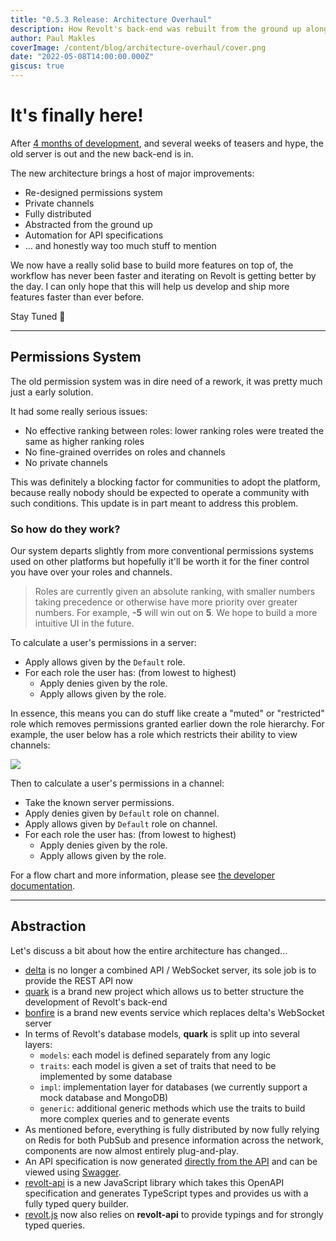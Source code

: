 ```yaml
---
title: "0.5.3 Release: Architecture Overhaul"
description: How Revolt's back-end was rebuilt from the ground up along with a brand new permissions system.
author: Paul Makles
coverImage: /content/blog/architecture-overhaul/cover.png
date: "2022-05-08T14:00:00.000Z"
giscus: true
---
```


# It's finally here!

After [4 months of development](https://github.com/revoltchat/delta/commit/0fdb7491996e11e6e4aae189d6fc3a1f2d2a25c3), and several weeks of teasers and hype, the old server is out and the new back-end is in.

The new architecture brings a host of major improvements:

-   Re-designed permissions system
-   Private channels
-   Fully distributed
-   Abstracted from the ground up
-   Automation for API specifications
-   ... and honestly way too much stuff to mention

We now have a really solid base to build more features on top of, the workflow has never been faster and iterating on Revolt is getting better by the day. I can only hope that this will help us develop and ship more features faster than ever before.

Stay Tuned 🎉

---

## Permissions System

The old permission system was in dire need of a rework, it was pretty much just a early solution.

It had some really serious issues:

-   No effective ranking between roles: lower ranking roles were treated the same as higher ranking roles
-   No fine-grained overrides on roles and channels
-   No private channels

This was definitely a blocking factor for communities to adopt the platform, because really nobody should be expected to operate a community with such conditions. This update is in part meant to address this problem.

### So how do they work?

Our system departs slightly from more conventional permissions systems used on other platforms but hopefully it'll be worth it for the finer control you have over your roles and channels.

> Roles are currently given an absolute ranking, with smaller numbers taking precedence or otherwise have more priority over greater numbers. For example, **-5** will win out on **5**. We hope to build a more intuitive UI in the future.

To calculate a user's permissions in a server:

-   Apply allows given by the `Default` role.
-   For each role the user has: (from lowest to highest)
    -   Apply denies given by the role.
    -   Apply allows given by the role.

In essence, this means you can do stuff like create a "muted" or "restricted" role which removes permissions granted earlier down the role hierarchy. For example, the user below has a role which restricts their ability to view channels:

![](/content/blog/architecture-overhaul/example1.png)

Then to calculate a user's permissions in a channel:

-   Take the known server permissions.
-   Apply denies given by `Default` role on channel.
-   Apply allows given by `Default` role on channel.
-   For each role the user has: (from lowest to highest)
    -   Apply denies given by the role.
    -   Apply allows given by the role.

For a flow chart and more information, please see [the developer documentation](https://developers.revolt.chat/stack/delta/permissions).

---

## Abstraction

Let's discuss a bit about how the entire architecture has changed...

-   [delta](https://github.com/revoltchat/delta) is no longer a combined API / WebSocket server, its sole job is to provide the REST API now
-   [quark](https://github.com/revoltchat/quark) is a brand new project which allows us to better structure the development of Revolt's back-end
-   [bonfire](https://github.com/revoltchat/bonfire) is a brand new events service which replaces delta's WebSocket server
-   In terms of Revolt's database models, **quark** is split up into several layers:
    -   `models`: each model is defined separately from any logic
    -   `traits`: each model is given a set of traits that need to be implemented by some database
    -   `impl`: implementation layer for databases (we currently support a mock database and MongoDB)
    -   `generic`: additional generic methods which use the traits to build more complex queries and to generate events
-   As mentioned before, everything is fully distributed by now fully relying on Redis for both PubSub and presence information across the network, components are now almost entirely plug-and-play.
-   An API specification is now generated [directly from the API](https://api.revolt.chat/openapi.json) and can be viewed using [Swagger](https://api.revolt.chat/swagger).
-   [revolt-api](https://github.com/revoltchat/api) is a new JavaScript library which takes this OpenAPI specification and generates TypeScript types and provides us with a fully typed query builder.
-   [revolt.js](https://github.com/revoltchat/revolt.js) now also relies on **revolt-api** to provide typings and for strongly typed queries.

